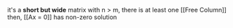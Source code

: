 it's a __short but wide__ matrix
with n > m, there is at least one [[Free Column]]
then, [[Ax = 0]] has non-zero solution
